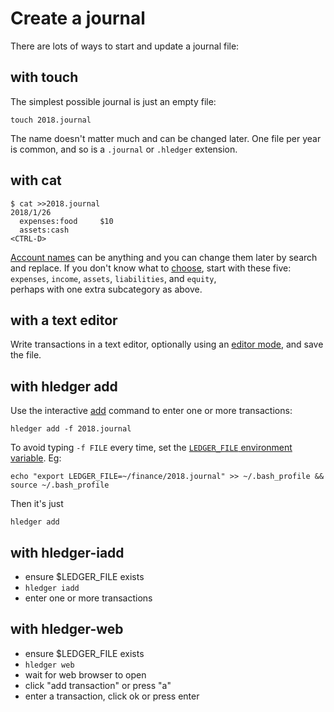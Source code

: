 # Create a journal

<div class=pagetoc>

<!-- toc -->
</div>

There are lots of ways to start and update a journal file:

## with touch

The simplest possible journal is just an empty file:

    touch 2018.journal


The name doesn't matter much and can be changed later. 
One file per year is common, 
and so is a `.journal` or `.hledger` extension.

## with cat


    $ cat >>2018.journal
    2018/1/26
      expenses:food     $10
      assets:cash
    <CTRL-D>

[Account names](hledger.html#account-names) can be anything 
and you can change them later by search and replace. 
If you don't know what to [choose](http://plaintextaccounting.org/#choosing-accounts), 
start with these five:\
`expenses`, `income`, `assets`, `liabilities`, and `equity`,\
perhaps with one extra subcategory as above.

## with a text editor

Write transactions in a text editor, optionally using an
[editor mode](editors.html), 
and save the file.

## with hledger add

Use the interactive [add](hledger.html#add) command to enter one or more transactions:

    hledger add -f 2018.journal


To avoid typing `-f FILE` every time, set the 
[`LEDGER_FILE` environment variable](hledger.html#input-files). 
Eg:

    echo "export LEDGER_FILE=~/finance/2018.journal" >> ~/.bash_profile && source ~/.bash_profile

Then it's just

    hledger add

## with hledger-iadd

- ensure $LEDGER_FILE exists
- `hledger iadd`
- enter one or more transactions

## with hledger-web

- ensure $LEDGER_FILE exists
- `hledger web`
- wait for web browser to open
- click "add transaction" or press "a"
- enter a transaction, click ok or press enter
